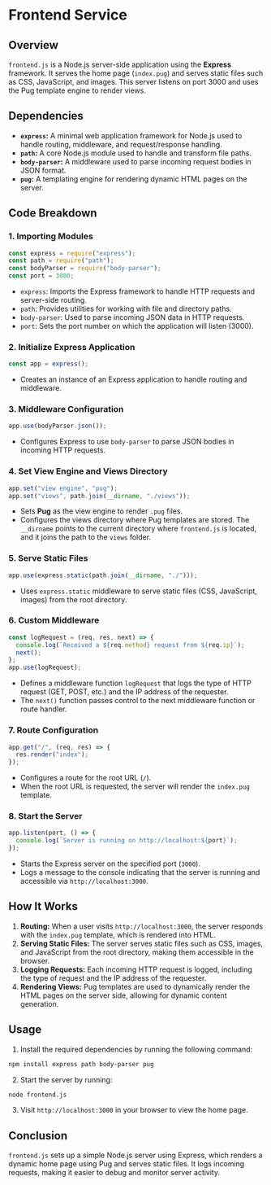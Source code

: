 # Frontend Service

## Overview

`frontend.js` is a Node.js server-side application using the **Express**
framework. It serves the home page (`index.pug`) and serves static files such as
CSS, JavaScript, and images. This server listens on port 3000 and uses the Pug
template engine to render views.

## Dependencies

- **`express`:** A minimal web application framework for Node.js used to handle
  routing, middleware, and request/response handling.
- **`path`:** A core Node.js module used to handle and transform file paths.
- **`body-parser`:** A middleware used to parse incoming request bodies in JSON
  format.
- **`pug`:** A templating engine for rendering dynamic HTML pages on the server.

## Code Breakdown

### 1. Importing Modules

```javascript
const express = require("express");
const path = require("path");
const bodyParser = require("body-parser");
const port = 3000;
```

- `express`: Imports the Express framework to handle HTTP requests and
  server-side routing.
- `path`: Provides utilities for working with file and directory paths.
- `body-parser`: Used to parse incoming JSON data in HTTP requests.
- `port`: Sets the port number on which the application will listen (3000).

### 2. Initialize Express Application

```javascript
const app = express();
```

- Creates an instance of an Express application to handle routing and
  middleware.

### 3. Middleware Configuration

```javascript
app.use(bodyParser.json());
```

- Configures Express to use `body-parser` to parse JSON bodies in incoming HTTP
  requests.

### 4. Set View Engine and Views Directory

```javascript
app.set("view engine", "pug");
app.set("views", path.join(__dirname, "./views"));
```

- Sets **Pug** as the view engine to render `.pug` files.
- Configures the views directory where Pug templates are stored. The `__dirname`
  points to the current directory where `frontend.js` is located, and it joins
  the path to the `views` folder.

### 5. Serve Static Files

```javascript
app.use(express.static(path.join(__dirname, "./")));
```

- Uses `express.static` middleware to serve static files (CSS, JavaScript,
  images) from the root directory.

### 6. Custom Middleware

```javascript
const logRequest = (req, res, next) => {
  console.log(`Received a ${req.method} request from ${req.ip}`);
  next();
};
app.use(logRequest);
```

- Defines a middleware function `logRequest` that logs the type of HTTP request
  (GET, POST, etc.) and the IP address of the requester.
- The `next()` function passes control to the next middleware function or route
  handler.

### 7. Route Configuration

```javascript
app.get("/", (req, res) => {
  res.render("index");
});
```

- Configures a route for the root URL (`/`).
- When the root URL is requested, the server will render the `index.pug`
  template.

### 8. Start the Server

```javascript
app.listen(port, () => {
  console.log(`Server is running on http://localhost:${port}`);
});
```

- Starts the Express server on the specified port (`3000`).
- Logs a message to the console indicating that the server is running and
  accessible via `http://localhost:3000`.

## How It Works

1. **Routing:** When a user visits `http://localhost:3000`, the server responds
   with the `index.pug` template, which is rendered into HTML.
2. **Serving Static Files:** The server serves static files such as CSS, images,
   and JavaScript from the root directory, making them accessible in the
   browser.
3. **Logging Requests:** Each incoming HTTP request is logged, including the
   type of request and the IP address of the requester.
4. **Rendering Views:** Pug templates are used to dynamically render the HTML
   pages on the server side, allowing for dynamic content generation.

## Usage

1. Install the required dependencies by running the following command:

```bash
npm install express path body-parser pug
```

2. Start the server by running:

```bash
node frontend.js
```

3. Visit `http://localhost:3000` in your browser to view the home page.

## Conclusion

`frontend.js` sets up a simple Node.js server using Express, which renders a
dynamic home page using Pug and serves static files. It logs incoming requests,
making it easier to debug and monitor server activity.
